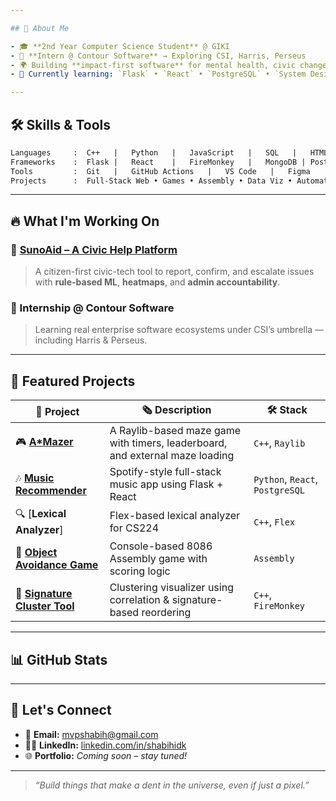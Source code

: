 ```yaml
---

## 🧠 About Me

- 🎓 **2nd Year Computer Science Student** @ GIKI
- 💼 **Intern @ Contour Software** → Exploring CSI, Harris, Perseus
- 🌍 Building **impact-first software** for mental health, civic change & education
- 🧠 Currently learning: `Flask` • `React` • `PostgreSQL` • `System Design` • `GitHub Actions`

---
```


## 🛠️ Skills & Tools

```txt
Languages     :  C++   |   Python   |   JavaScript   |   SQL   |   HTML/CSS
Frameworks    :  Flask |   React    |   FireMonkey   |   MongoDB | PostgreSQL
Tools         :  Git   |   GitHub Actions   |   VS Code   |   Figma
Projects      :  Full-Stack Web • Games • Assembly • Data Viz • Automation
```

---

## 🔥 What I'm Working On

### 🧹 [SunoAid – A Civic Help Platform](https://github.com/shabihidk/SunoAid)

> A citizen-first civic-tech tool to report, confirm, and escalate issues with **rule-based ML**, **heatmaps**, and **admin accountability**.

### 💼 Internship @ Contour Software

> Learning real enterprise software ecosystems under CSI’s umbrella — including Harris & Perseus.

---

## 📂 Featured Projects

| 🌟 Project                                                                                          | 🗞️ Description                                                              | 🛠️ Stack                       |
| --------------------------------------------------------------------------------------------------- | ---------------------------------------------------------------------------- | ------------------------------- |
| 🎮 [**A\*Mazer**](https://github.com/shabihidk/A-Mazer)                                             | A Raylib-based maze game with timers, leaderboard, and external maze loading | `C++`, `Raylib`                 |
| 🎶 [**Music Recommender**](https://github.com/shabihidk/Music-Recommendation-System)                | Spotify-style full-stack music app using Flask + React                       | `Python`, `React`, `PostgreSQL` |
| 🔍 [**Lexical Analyzer**]                                                                           | Flex-based lexical analyzer for CS224                                        | `C++`, `Flex`                   |
| 🧱 [**Object Avoidance Game**](https://github.com/shabihidk/Object-Avoidance-Game-in-Assembly-8086) | Console-based 8086 Assembly game with scoring logic                          | `Assembly`                      |
| 🔬 [**Signature Cluster Tool**](https://github.com/shabihidk/SignatureClusterTool)                  | Clustering visualizer using correlation & signature-based reordering         | `C++`, `FireMonkey`             |

---

## 📊 GitHub Stats

---

## 📩 Let's Connect

- 📧 **Email:** [mvpshabih@gmail.com](mailto\:mvpshabih@gmail.com)
- 🧑‍💼 **LinkedIn:** [linkedin.com/in/shabihidk](https://linkedin.com/in/shabihidk)
- 🌐 **Portfolio:** *Coming soon – stay tuned!*

---

> *“Build things that make a dent in the universe, even if just a pixel.”*


